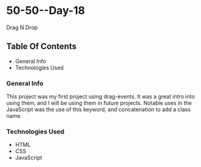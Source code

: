 # 50-50--Day-18
Drag N Drop

## Table Of Contents
* General Info
* Technologies Used

### General Info
This project was my first project using drag-events. It was a great intro into using them, and I will be using them in future projects.
Notable uses in the JavaScript was the use of this keyword, and concatenation to add a class name.

### Technologies Used
* HTML
* CSS
* JavaScript

